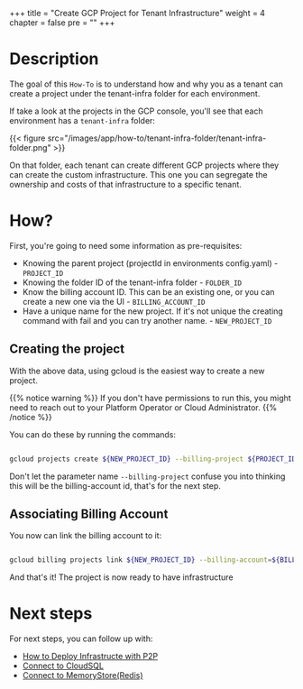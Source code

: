+++
title = "Create GCP Project for Tenant Infrastructure"
weight = 4
chapter = false
pre = ""
+++

# Description

The goal of this `How-To` is to understand how and why you as a tenant can create a project under the tenant-infra folder for each environment.

If take a look at the projects in the GCP console, you'll see that each environment has a `tenant-infra` folder:

{{< figure src="/images/app/how-to/tenant-infra-folder/tenant-infra-folder.png" >}}

On that folder, each tenant can create different GCP projects where they can create the custom infrastructure. This one you can segregate the ownership and costs of that infrastructure to a specific tenant.

# How?

First, you're going to need some information as pre-requisites:

* Knowing the parent project (projectId in environments config.yaml) - `PROJECT_ID`
* Knowing the folder ID of the tenant-infra folder  - `FOLDER_ID`
* Know the billing account ID. This can be an existing one, or you can create a new one via the UI - `BILLING_ACCOUNT_ID`
* Have a unique name for the new project. If it's not unique the creating command with fail and you can try another name. - `NEW_PROJECT_ID`

## Creating the project

With the above data, using gcloud is the easiest way to create a new project. 

{{% notice warning %}}
If you don't have permissions to run this, you might need to reach out to your Platform Operator or Cloud Administrator.
{{% /notice %}}


You can do these by running the commands:

```sh

gcloud projects create ${NEW_PROJECT_ID} --billing-project ${PROJECT_ID}  --folder ${FOLDER_ID}

```

Don't let the parameter name `--billing-project` confuse you into thinking this will be the billing-account id, that's for the next step.

## Associating Billing Account

You now can link the billing account to it:

```sh

gcloud billing projects link ${NEW_PROJECT_ID} --billing-account=${BILLING_ACCOUNT_ID}

```

And that's it! The project is now ready to have infrastructure

# Next steps

For next steps, you can follow up with:

* [How to Deploy Infrastructe with P2P](./deploying-infrastructure.md)
* [Connect to CloudSQL](./connect-to-cloudsql.md)
* [Connect to MemoryStore(Redis)](./connect-to-memstore.md)
